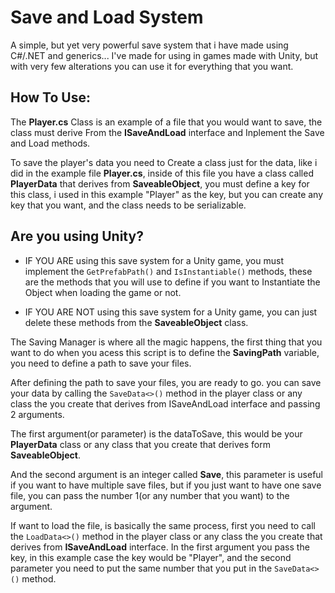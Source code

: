 # Save and Load System
A simple, but yet very powerful save system that i have made using C#/.NET and generics...
I've made for using in games made with Unity, but with very few alterations you can use it for everything that you want.

## How To Use:

The **Player.cs** Class is an example of a file that you would want to save, the class must derive From the **ISaveAndLoad** interface and Inplement the Save and Load methods.

To save the player's data you need to Create a class just for the data, like i did in the example file **Player.cs**, inside of this file you have a class called **PlayerData** that derives from **SaveableObject**, you must define a key for this class, i used in this example "Player" as the key, but you can create any key that you want, and the class needs to be serializable.

## Are you using Unity?

- IF YOU ARE using this save system for a Unity game, you must implement the ```GetPrefabPath()``` and ```IsInstantiable()``` methods, these are the methods that you will use to define if you want to Instantiate the Object when loading the game or not.

- IF YOU ARE NOT using this save system for a Unity game, you can just delete these methods from the **SaveableObject** class.


The Saving Manager is where all the magic happens, the first thing that you want to do when you acess this script is to define the **SavingPath** variable, you need to define a path to save your files.

After defining the path to save your files, you are ready to go. you can save your data by calling the ```SaveData<>()``` method in the player class or any class the you create that derives from ISaveAndLoad interface and passing 2 arguments.

The first argument(or parameter) is the  dataToSave, this would be your **PlayerData** class or any class that you create that derives form **SaveableObject**.

And the second argument is an integer called **Save**, this parameter is useful if you want to have multiple save files, but if you just want to have one save file, you can pass the number 1(or any number that you want) to the argument.

If want to load the file, is basically the same process, first you need to call the ```LoadData<>()``` method in the player class or any class the you create that derives from **ISaveAndLoad** interface.
In the first argument you pass the key, in this example case the key would be "Player", and the second parameter you need to put the same number that you put in the ```SaveData<>()``` method.
